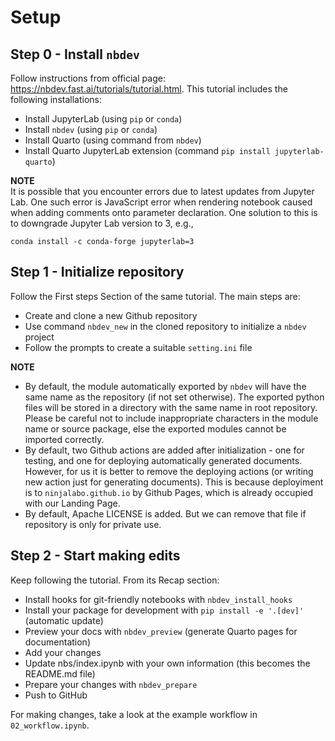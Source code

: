# Setup


<!-- WARNING: THIS FILE WAS AUTOGENERATED! DO NOT EDIT! -->

## Step 0 - Install `nbdev`

Follow instructions from official page:
https://nbdev.fast.ai/tutorials/tutorial.html. This tutorial includes
the following installations:

- Install JupyterLab (using `pip` or `conda`)  
- Install `nbdev` (using `pip` or `conda`)  
- Install Quarto (using command from `nbdev`)  
- Install Quarto JupyterLab extension (command
  `pip install jupyterlab-quarto`)

**NOTE**  
It is possible that you encounter errors due to latest updates from
Jupyter Lab. One such error is JavaScript error when rendering notebook
caused when adding comments onto parameter declaration. One solution to
this is to downgrade Jupyter Lab version to 3, e.g.,

    conda install -c conda-forge jupyterlab=3

## Step 1 - Initialize repository

Follow the First steps Section of the same tutorial. The main steps are:

- Create and clone a new Github repository  
- Use command `nbdev_new` in the cloned repository to initialize a
  `nbdev` project  
- Follow the prompts to create a suitable `setting.ini` file

**NOTE**

- By default, the module automatically exported by `nbdev` will have the
  same name as the repository (if not set otherwise). The exported
  python files will be stored in a directory with the same name in root
  repository. Please be careful not to include inappropriate characters
  in the module name or source package, else the exported modules cannot
  be imported correctly.  
- By default, two Github actions are added after initialization - one
  for testing, and one for deploying automatically generated documents.
  However, for us it is better to remove the deploying actions (or
  writing new action just for generating documents). This is because
  deployiment is to `ninjalabo.github.io` by Github Pages, which is
  already occupied with our Landing Page.  
- By default, Apache LICENSE is added. But we can remove that file if
  repository is only for private use.

## Step 2 - Start making edits

Keep following the tutorial. From its Recap section:

- Install hooks for git-friendly notebooks with `nbdev_install_hooks`  
- Install your package for development with `pip install -e '.[dev]'`
  (automatic update)  
- Preview your docs with `nbdev_preview` (generate Quarto pages for
  documentation)  
- Add your changes  
- Update nbs/index.ipynb with your own information (this becomes the
  README.md file)  
- Prepare your changes with `nbdev_prepare`  
- Push to GitHub

For making changes, take a look at the example workflow in
`02_workflow.ipynb`.
